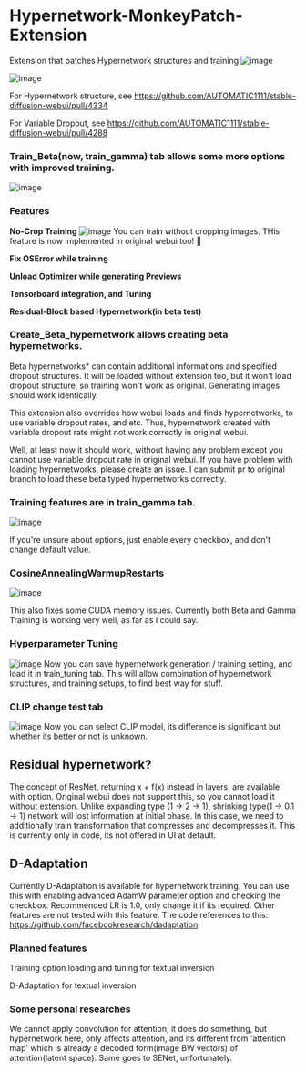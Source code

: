 # Hypernetwork-MonkeyPatch-Extension
Extension that patches Hypernetwork structures and training
![image](https://user-images.githubusercontent.com/35677394/210898033-44da3cdb-a501-4cb3-a176-07ff8548d699.png)

![image](https://user-images.githubusercontent.com/35677394/203494809-9874c123-fca7-4d14-9995-63dc8772c920.png)

For Hypernetwork structure, see https://github.com/AUTOMATIC1111/stable-diffusion-webui/pull/4334

For Variable Dropout, see https://github.com/AUTOMATIC1111/stable-diffusion-webui/pull/4288


### Train_Beta(now, train_gamma) tab allows some more options with improved training.
![image](https://user-images.githubusercontent.com/35677394/203494907-68e0ef39-4d8c-42de-ba2e-65590375c435.png)

### Features

**No-Crop Training**
![image](https://user-images.githubusercontent.com/35677394/203495373-cef04677-cdd6-43b0-ba42-d7c0f3d5a78f.png)
You can train without cropping images. 
THis feature is now implemented in original webui too! :partying_face: 

**Fix OSError while training**

**Unload Optimizer while generating Previews**

**Tensorboard integration, and Tuning**

**Residual-Block based Hypernetwork(in beta test)**


### Create_Beta_hypernetwork allows creating beta hypernetworks.

Beta hypernetworks* can contain additional informations and specified dropout structures. It will be loaded without extension too, but it won't load dropout structure, so training won't work as original. Generating images should work identically.

This extension also overrides how webui loads and finds hypernetworks, to use variable dropout rates, and etc.
Thus, hypernetwork created with variable dropout rate might not work correctly in original webui.

Well, at least now it should work, without having any problem except you cannot use variable dropout rate in original webui. If you have problem with loading hypernetworks, please create an issue. I can submit pr to original branch to load these beta typed hypernetworks correctly.

### Training features are in train_gamma tab.
![image](https://user-images.githubusercontent.com/35677394/204087550-94b8e7fb-70cb-4157-96bc-e022340901c9.png)

If you're unsure about options, just enable every checkbox, and don't change default value. 


### CosineAnnealingWarmupRestarts
![image](https://user-images.githubusercontent.com/35677394/204087530-b7938e7e-ebe5-4326-b5cd-25480645a11b.png)

This also fixes some CUDA memory issues. Currently both Beta and Gamma Training is working very well, as far as I could say.


### Hyperparameter Tuning
![image](https://user-images.githubusercontent.com/35677394/212574147-22a32b03-6544-4aee-9ac7-fdefd2b7ee56.png)
Now you can save hypernetwork generation / training setting, and load it in train_tuning tab. This will allow combination of hypernetwork structures, and training setups, to find best way for stuff. 

### CLIP change test tab
![image](https://user-images.githubusercontent.com/35677394/212574217-3dd08007-e33f-4179-96e9-5a90bccd4907.png)
Now you can select CLIP model, its difference is significant but whether its better or not is unknown.


## Residual hypernetwork?
The concept of ResNet, returning x + f(x) instead in layers, are available with option. Original webui does not support this, so you cannot load it without extension.
Unlike expanding type (1 -> 2 -> 1), shrinking type(1 -> 0.1 -> 1) network will lost information at initial phase. In this case, we need to additionally train transformation that compresses and decompresses it. This is currently only in code, its not offered in UI at default.

## D-Adaptation
Currently D-Adaptation is available for hypernetwork training. You can use this with enabling advanced AdamW parameter option and checking the checkbox.
Recommended LR is 1.0, only change it if its required. Other features are not tested with this feature.
The code references to this:
https://github.com/facebookresearch/dadaptation

### Planned features
Training option loading and tuning for textual inversion

D-Adaptation for textual inversion


### Some personal researches

We cannot apply convolution for attention, it does do something, but hypernetwork here, only affects attention, and its different from 'attention map' which is already a decoded form(image BW vectors) of attention(latent space). Same goes to SENet, unfortunately.

